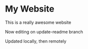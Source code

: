 # My Website

This is a really awesome website


Now editing on update-readme branch

Updated locally, then remotely
